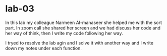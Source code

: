 # lab-03

In this lab my colleague Narmeen Al-manaseer she helped me with the sort part. 
In zoom call she shared her screen and we had discuss her code and her way of think, then I write my code following her way.

I tryed to resolve the lab agin and I solve it with another way and I write down my notes under each function.